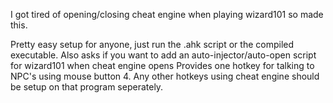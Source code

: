 I got tired of opening/closing cheat engine when playing wizard101 so made this.

Pretty easy setup for anyone, just run the .ahk script or the compiled executable. Also asks if you want to add an auto-injector/auto-open script for wizard101 when cheat engine opens
Provides one hotkey for talking to NPC's using mouse button 4. Any other hotkeys using cheat engine should be setup on that program seperately.
